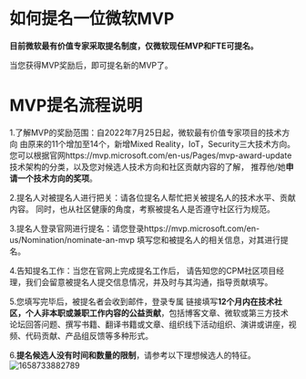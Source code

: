# 如何提名一位微软MVP
**目前微软最有价值专家采取提名制度，仅微软现任MVP和FTE可提名。**

当您获得MVP奖励后，即可提名新的MVP了。

# MVP提名流程说明
1.了解MVP的奖励范围：自2022年7月25日起，微软最有价值专家项目的技术方向
由原来的11个增加至14个，新增Mixed Reality，IoT，Security三大技术方向。
您可以根据官网https://mvp.microsoft.com/en-us/Pages/mvp-award-update
技术架构的分类，以及您对候选人技术方向和社区贡献内容的了解，
推荐他/她**申请一个技术方向的奖项**。

2.提名人对被提名人进行把关：请各位提名人帮忙把关被提名人的技术水平、贡献内容。
同时，也从社区健康的角度，考察被提名人是否遵守社区行为规范。

3.提名人登录官网进行提名：请您登录https://mvp.microsoft.com/en-us/Nomination/nominate-an-mvp
填写您和被提名人的相关信息，对其进行提名。

4.告知提名工作：当您在官网上完成提名工作后，
请告知您的CPM社区项目经理，我们会留意被提名人提交信息情况，并及时与其沟通，指导贡献填写。

5.您填写完毕后，被提名者会收到邮件，登录专属
链接填写**12个月内在技术社区，个人非本职或兼职工作内容的公益贡献**，包括博客文章、微软或第三方技术
论坛回答问题、撰写书籍、翻译书籍或文章、组织线下活动组织、演讲或讲座，视
频、代码贡献、产品组反馈等多种形式。

6.**提名候选人没有时间和数量的限制**，请参考以下理想候选人的特征。
![1658733882789](https://user-images.githubusercontent.com/108131762/180721221-b86deae4-3921-4e80-8c62-ae1f9dd9b12b.jpg)
